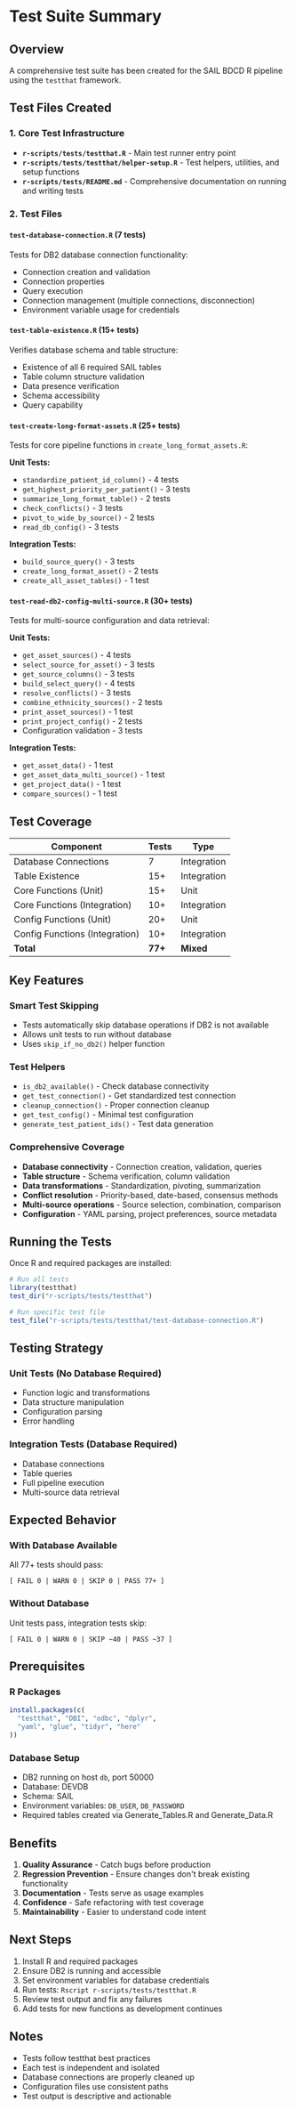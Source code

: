 # Test Suite Summary

## Overview

A comprehensive test suite has been created for the SAIL BDCD R pipeline using the `testthat` framework.

## Test Files Created

### 1. Core Test Infrastructure

- **`r-scripts/tests/testthat.R`** - Main test runner entry point
- **`r-scripts/tests/testthat/helper-setup.R`** - Test helpers, utilities, and setup functions
- **`r-scripts/tests/README.md`** - Comprehensive documentation on running and writing tests

### 2. Test Files

#### `test-database-connection.R` (7 tests)
Tests for DB2 database connection functionality:
- Connection creation and validation
- Connection properties
- Query execution
- Connection management (multiple connections, disconnection)
- Environment variable usage for credentials

#### `test-table-existence.R` (15+ tests)
Verifies database schema and table structure:
- Existence of all 6 required SAIL tables
- Table column structure validation
- Data presence verification
- Schema accessibility
- Query capability

#### `test-create-long-format-assets.R` (25+ tests)
Tests for core pipeline functions in `create_long_format_assets.R`:

**Unit Tests:**
- `standardize_patient_id_column()` - 4 tests
- `get_highest_priority_per_patient()` - 3 tests
- `summarize_long_format_table()` - 2 tests
- `check_conflicts()` - 3 tests
- `pivot_to_wide_by_source()` - 2 tests
- `read_db_config()` - 3 tests

**Integration Tests:**
- `build_source_query()` - 3 tests
- `create_long_format_asset()` - 2 tests
- `create_all_asset_tables()` - 1 test

#### `test-read-db2-config-multi-source.R` (30+ tests)
Tests for multi-source configuration and data retrieval:

**Unit Tests:**
- `get_asset_sources()` - 4 tests
- `select_source_for_asset()` - 3 tests
- `get_source_columns()` - 3 tests
- `build_select_query()` - 4 tests
- `resolve_conflicts()` - 3 tests
- `combine_ethnicity_sources()` - 2 tests
- `print_asset_sources()` - 1 test
- `print_project_config()` - 2 tests
- Configuration validation - 3 tests

**Integration Tests:**
- `get_asset_data()` - 1 test
- `get_asset_data_multi_source()` - 1 test
- `get_project_data()` - 1 test
- `compare_sources()` - 1 test

## Test Coverage

| Component | Tests | Type |
|-----------|-------|------|
| Database Connections | 7 | Integration |
| Table Existence | 15+ | Integration |
| Core Functions (Unit) | 15+ | Unit |
| Core Functions (Integration) | 10+ | Integration |
| Config Functions (Unit) | 20+ | Unit |
| Config Functions (Integration) | 10+ | Integration |
| **Total** | **77+** | **Mixed** |

## Key Features

### Smart Test Skipping
- Tests automatically skip database operations if DB2 is not available
- Allows unit tests to run without database
- Uses `skip_if_no_db2()` helper function

### Test Helpers
- `is_db2_available()` - Check database connectivity
- `get_test_connection()` - Get standardized test connection
- `cleanup_connection()` - Proper connection cleanup
- `get_test_config()` - Minimal test configuration
- `generate_test_patient_ids()` - Test data generation

### Comprehensive Coverage
- **Database connectivity** - Connection creation, validation, queries
- **Table structure** - Schema verification, column validation
- **Data transformations** - Standardization, pivoting, summarization
- **Conflict resolution** - Priority-based, date-based, consensus methods
- **Multi-source operations** - Source selection, combination, comparison
- **Configuration** - YAML parsing, project preferences, source metadata

## Running the Tests

Once R and required packages are installed:

```r
# Run all tests
library(testthat)
test_dir("r-scripts/tests/testthat")

# Run specific test file
test_file("r-scripts/tests/testthat/test-database-connection.R")
```

## Testing Strategy

### Unit Tests (No Database Required)
- Function logic and transformations
- Data structure manipulation
- Configuration parsing
- Error handling

### Integration Tests (Database Required)
- Database connections
- Table queries
- Full pipeline execution
- Multi-source data retrieval

## Expected Behavior

### With Database Available
All 77+ tests should pass:
```
[ FAIL 0 | WARN 0 | SKIP 0 | PASS 77+ ]
```

### Without Database
Unit tests pass, integration tests skip:
```
[ FAIL 0 | WARN 0 | SKIP ~40 | PASS ~37 ]
```

## Prerequisites

### R Packages
```r
install.packages(c(
  "testthat", "DBI", "odbc", "dplyr",
  "yaml", "glue", "tidyr", "here"
))
```

### Database Setup
- DB2 running on host `db`, port 50000
- Database: DEVDB
- Schema: SAIL
- Environment variables: `DB_USER`, `DB_PASSWORD`
- Required tables created via Generate_Tables.R and Generate_Data.R

## Benefits

1. **Quality Assurance** - Catch bugs before production
2. **Regression Prevention** - Ensure changes don't break existing functionality
3. **Documentation** - Tests serve as usage examples
4. **Confidence** - Safe refactoring with test coverage
5. **Maintainability** - Easier to understand code intent

## Next Steps

1. Install R and required packages
2. Ensure DB2 is running and accessible
3. Set environment variables for database credentials
4. Run tests: `Rscript r-scripts/tests/testthat.R`
5. Review test output and fix any failures
6. Add tests for new functions as development continues

## Notes

- Tests follow testthat best practices
- Each test is independent and isolated
- Database connections are properly cleaned up
- Configuration files use consistent paths
- Test output is descriptive and actionable
